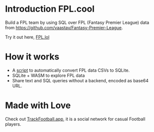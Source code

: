 # Introduction FPL.cool

Build a FPL team by using SQL over FPL (Fantasy Premier League) data from https://github.com/vaastav/Fantasy-Premier-League.

Try it out here, [FPL.lol](https://fpl.lol)

# How it works

- A [script](/scripts/getLatestFPLDatabase.mjs) to automatically convert FPL data CSVs to SQLite.
- SQLite + WASM to explore FPL data
- Share text and SQL queries without a backend, encoded as base64 URL.

# Made with Love

Check out [TrackFootball.app](https://trackfootball.app), it is a social network for casual Football players.
